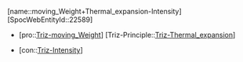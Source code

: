 ﻿---
type: TrizContradiction
aliases:
- moving_Weight+Thermal_expansion-Intensity
license: CC BY-SA 4.0
copyright: https://github.com/SpocWeb
IsDeleted: false
IsReadOnly: false
Confidential: public
tags: 
- Triz/Contradiction
---
[name::moving_Weight+Thermal_expansion-Intensity]
[SpocWebEntityId::22589]
+ [pro::[Triz-moving_Weight](tech/Triz/Parameter/Triz-moving_Weight.md)]
[Triz-Principle::[Triz-Thermal_expansion](tech/Triz/Principle/Triz-Thermal_expansion.md)]
- [con::[Triz-Intensity](tech/Triz/Parameter/Triz-Intensity.md)]

